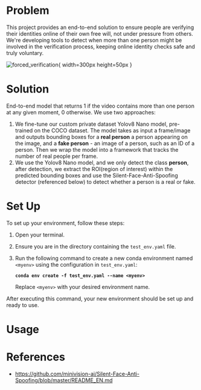 # Problem
This project provides an end-to-end solution to ensure people are verifying their identities online of their own free will, not under pressure from others. We're developing tools to detect when more than one person might be involved in the verification process, keeping online identity checks safe and truly voluntary.

![forced_verification](https://github.com/PBozmarov/multiperson-detect/assets/77898273/2394b98e-1dc6-46ac-ab33-d3b3e9f81b89){ width=300px height=50px }

# Solution
End-to-end model that returns 1 if the video contains more than one person at any given moment, 0 otherwise.
We use two approaches:
1) We fine-tune our custom private dataset Yolov8 Nano model, pre-trained on the COCO dataset. The model takes as input a frame/image and outputs bounding boxes for a **real person** a person appearing on the image, and a **fake person** - an image of a person, such as an ID of a person. Then we wrap the model into a framework that tracks the number of real people per frame.
2) We use the Yolov8 Nano model, and we only detect the class **person**, after detection, we extract the ROI(region of interest) within the predicted bounding boxes and use the Silent-Face-Anti-Spoofing detector (referenced below) to detect whether a person is a real or fake. 

# Set Up
To set up your environment, follow these steps:

1. Open your terminal.
2. Ensure you are in the directory containing the `test_env.yaml` file.
3. Run the following command to create a new conda environment named `<myenv>` using the configuration in `test_env.yaml`:

   **`conda env create -f test_env.yaml --name <myenv>`**

   Replace `<myenv>` with your desired environment name.

After executing this command, your new environment should be set up and ready to use.


# Usage

# References
* https://github.com/minivision-ai/Silent-Face-Anti-Spoofing/blob/master/README_EN.md
